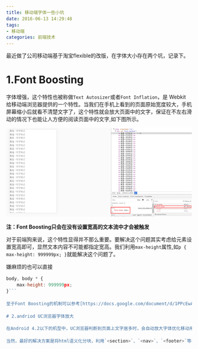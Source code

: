 ```yaml
---
title: 移动端字体一些小坑
date: 2016-06-13 14:29:48
tags:
- 移动端
categories: 前端技术
---
```


最近做了公司移动端基于淘宝flexible的改版，在字体大小存在两个坑，记录下。

<!-- more -->

# 1.Font Boosting

字体增强，这个特性也被称做`Text Autosizer`或者`Font Inflation`，是 Webkit 给移动端浏览器提供的一个特性。当我们在手机上看到的页面原始宽度较大，手机屏幕缩小后就看不清楚文字了，这个特性就会放大页面中的文字，保证在不左右滑动的情况下也能让人方便的阅读页面中的文字,如下图所示。

![Font Boosting](/img/20160613.png)

**注：Font Boosting只会在没有设置宽高的文本流中才会被触发**

对于前端狗来说，这个特性显得并不那么重要。要解决这个问题其实考虑给元素设置宽高即可，显然文本内容不可能都指定宽高。我们利用`max-height`属性,如`p { max-height: 999999px; }`就能解决这个问题了。

嫌麻烦的也可以直接
```javascript
body, body * {
    max-height: 999999px;
}```

至于Font Boosting的机制可以参考[https://docs.google.com/document/d/1PPcEwAhXJJ1TQShor29KWB17KJJq7UJOM34oHwYP3Zg/edit?pref=2&pli=1](https://docs.google.com/document/d/1PPcEwAhXJJ1TQShor29KWB17KJJq7UJOM34oHwYP3Zg/edit?pref=2&pli=1 "Chromium's Text Autosizer")

# 2.andriod UC浏览器字体放大

在Android 4.2以下的机型中，UC浏览器判断到页面上文字居多时，会自动放大字体优化移动用户体验。这个尤其会出现在flexible写列表的情况下。可以通过`<meta name="wap-font-scale" content="no">`禁用掉这个优化。

当然，最好的解决方案是将html语义化分块，利用`<section>`、`<nav>`、`<footer>`等标签划分，这样字体一般都不会由于居多而放大。